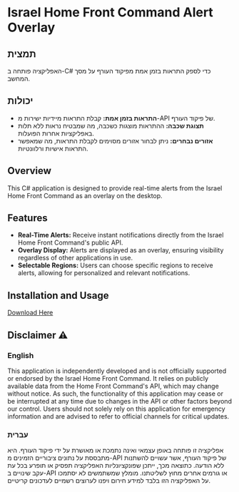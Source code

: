 # Israel Home Front Command Alert Overlay

## תמצית
האפליקציה פותחה ב-C# כדי לספק התראות בזמן אמת מפיקוד העורף על מסך המחשב.

## יכולות
- **התראות בזמן אמת:** קבלת התראות מיידיות ישירות מ-API של פיקוד העורף.
- **תצוגת שכבה:** ההתראות מוצגות כשכבה, מה שמבטיח נראות ללא תלות באפליקציות אחרות הפועלות.
- **אזורים נבחרים:** ניתן לבחור אזורים מסוימים לקבלת התראות, מה שמאפשר התראות אישיות ורלוונטיות.

## Overview
This C# application is designed to provide real-time alerts from the Israel Home Front Command as an overlay on the desktop.

## Features
- **Real-Time Alerts:** Receive instant notifications directly from the Israel Home Front Command's public API.
- **Overlay Display:** Alerts are displayed as an overlay, ensuring visibility regardless of other applications in use.
- **Selectable Regions:** Users can choose specific regions to receive alerts, allowing for personalized and relevant notifications.


## Installation and Usage
[Download Here](https://github.com/goratt12/pakar-alert-overlay/releases)

## Disclaimer ⚠️

### English
This application is independently developed and is not officially supported or endorsed by the Israel Home Front Command. It relies on publicly available data from the Home Front Command's API, which may change without notice. As such, the functionality of this application may cease or be interrupted at any time due to changes in the API or other factors beyond our control. Users should not solely rely on this application for emergency information and are advised to refer to official channels for critical updates.

### עברית
אפליקציה זו פותחה באופן עצמאי ואינה נתמכת או מאושרת על ידי פיקוד העורף. היא מתבססת על נתונים ציבוריים הזמינים מ-API של פיקוד העורף, אשר עשויים להשתנות ללא הודעה. כתוצאה מכך, ייתכן שפונקציונליות האפליקציה תפסיק או תופרע בכל עת עקב שינויים ב-API או גורמים אחרים מחוץ לשליטתנו. מומלץ שמשתמשים לא יסתמכו על האפליקציה הזו בלבד למידע חירום ויפנו לערוצים רשמיים לעדכונים קריטיים.
